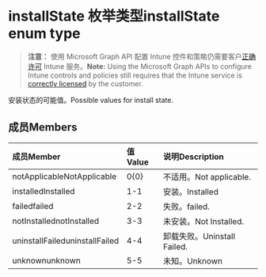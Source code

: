 # <a name="installstate-enum-type"></a><span data-ttu-id="77556-101">installState 枚举类型</span><span class="sxs-lookup"><span data-stu-id="77556-101">installState enum type</span></span>

> <span data-ttu-id="77556-102">**注意：** 使用 Microsoft Graph API 配置 Intune 控件和策略仍需要客户[正确许可](https://go.microsoft.com/fwlink/?linkid=839381) Intune 服务。</span><span class="sxs-lookup"><span data-stu-id="77556-102">**Note:** Using the Microsoft Graph APIs to configure Intune controls and policies still requires that the Intune service is [correctly licensed](https://go.microsoft.com/fwlink/?linkid=839381) by the customer.</span></span>

<span data-ttu-id="77556-103">安装状态的可能值。</span><span class="sxs-lookup"><span data-stu-id="77556-103">Possible values for install state.</span></span>
## <a name="members"></a><span data-ttu-id="77556-104">成员</span><span class="sxs-lookup"><span data-stu-id="77556-104">Members</span></span>
|<span data-ttu-id="77556-105">成员</span><span class="sxs-lookup"><span data-stu-id="77556-105">Member</span></span>|<span data-ttu-id="77556-106">值</span><span class="sxs-lookup"><span data-stu-id="77556-106">Value</span></span>|<span data-ttu-id="77556-107">说明</span><span class="sxs-lookup"><span data-stu-id="77556-107">Description</span></span>|
|:---|:---|:---|
|<span data-ttu-id="77556-108">notApplicable</span><span class="sxs-lookup"><span data-stu-id="77556-108">NotApplicable</span></span>|<span data-ttu-id="77556-109">0</span><span class="sxs-lookup"><span data-stu-id="77556-109">{0}</span></span>|<span data-ttu-id="77556-110">不适用。</span><span class="sxs-lookup"><span data-stu-id="77556-110">Not applicable.</span></span>|
|<span data-ttu-id="77556-111">installed</span><span class="sxs-lookup"><span data-stu-id="77556-111">Installed</span></span>|<span data-ttu-id="77556-112">1</span><span class="sxs-lookup"><span data-stu-id="77556-112">-1</span></span>|<span data-ttu-id="77556-113">安装。</span><span class="sxs-lookup"><span data-stu-id="77556-113">Installed</span></span>|
|<span data-ttu-id="77556-114">failed</span><span class="sxs-lookup"><span data-stu-id="77556-114">failed</span></span>|<span data-ttu-id="77556-115">2</span><span class="sxs-lookup"><span data-stu-id="77556-115">-2</span></span>|<span data-ttu-id="77556-116">失败。</span><span class="sxs-lookup"><span data-stu-id="77556-116">failed.</span></span>|
|<span data-ttu-id="77556-117">notInstalled</span><span class="sxs-lookup"><span data-stu-id="77556-117">notInstalled</span></span>|<span data-ttu-id="77556-118">3</span><span class="sxs-lookup"><span data-stu-id="77556-118">-3</span></span>|<span data-ttu-id="77556-119">未安装。</span><span class="sxs-lookup"><span data-stu-id="77556-119">Not Installed.</span></span>|
|<span data-ttu-id="77556-120">uninstallFailed</span><span class="sxs-lookup"><span data-stu-id="77556-120">uninstallFailed</span></span>|<span data-ttu-id="77556-121">4</span><span class="sxs-lookup"><span data-stu-id="77556-121">-4</span></span>|<span data-ttu-id="77556-122">卸载失败。</span><span class="sxs-lookup"><span data-stu-id="77556-122">Uninstall Failed.</span></span>|
|<span data-ttu-id="77556-123">unknown</span><span class="sxs-lookup"><span data-stu-id="77556-123">unknown</span></span>|<span data-ttu-id="77556-124">5</span><span class="sxs-lookup"><span data-stu-id="77556-124">-5</span></span>|<span data-ttu-id="77556-125">未知。</span><span class="sxs-lookup"><span data-stu-id="77556-125">Unknown</span></span>|








